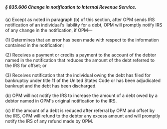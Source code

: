 ##### § 835.606 Change in notification to Internal Revenue Service. #####

(a) Except as noted in paragraph (b) of this section, after OPM sends IRS notification of an individual's liability for a debt, OPM will promptly notify IRS of any change in the notification, if OPM—

(1) Determines that an error has been made with respect to the information contained in the notification;

(2) Receives a payment or credits a payment to the account of the debtor named in the notification that reduces the amount of the debt referred to the IRS for offset; or

(3) Receives notification that the individual owing the debt has filed for bankruptcy under title 11 of the United States Code or has been adjudicated bankrupt and the debt has been discharged.

(b) OPM will not notify the IRS to increase the amount of a debt owed by a debtor named in OPM's original notification to the IRS.

(c) If the amount of a debt is reduced after referral by OPM and offset by the IRS, OPM will refund to the debtor any excess amount and will promptly notify the IRS of any refund made by OPM.